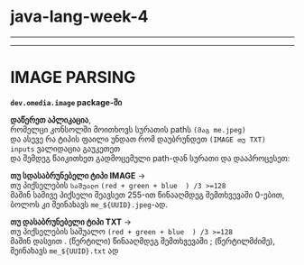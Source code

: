 # java-lang-week-4

---
---

# IMAGE PARSING


**`dev.omedia.image` package-ში**

**დაწერეთ აპლიკაცია**, \
რომელცი კონსოლში მოითხოვს სურათის pathს  `(მაგ me.jpeg)`   
და ასევე რა ტიპის ფაილი უნდათ რომ დაუბრუნდეთ `(IMAGE თუ TXT)` \
`inputs` ვალიდაცია გაუკეთეთ \
და შემდეგ წაიკითხეთ გადმოცემული path-დან სურათი და დააპროცესეთ: 

**თუ სდასაბრუნებელი ტიპი IMAGE** -> \
       თუ პიქსელების `საშუალო` `(red + green + blue  ) /3 >=128` \
      მაშინ სამივე პიქსელი შეავსეთ 255-ით წინააღმდეგ შემთხვევაში 0-ებით,
      ბოლოს კი შეინახავს `me_${UUID}.jpeg`-ად.

**თუ დასაბრუნებელი ტიპი TXT** -> \
      თუ პიქსელების საშუალო `(red + green + blue  ) /3 >=128` \
     მაშინ დასვით . (წერტილი) წინააღმდეგ შემთხვევაში ; (წერტილმძიმე),
     შეინახავს `me_${UUID}.txt` ად
